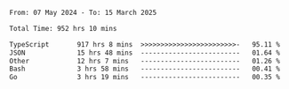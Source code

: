 
<!--START_SECTION:waka-->

```txt
From: 07 May 2024 - To: 15 March 2025

Total Time: 952 hrs 10 mins

TypeScript       917 hrs 8 mins  >>>>>>>>>>>>>>>>>>>>>>>>-   95.11 %
JSON             15 hrs 48 mins  -------------------------   01.64 %
Other            12 hrs 7 mins   -------------------------   01.26 %
Bash             3 hrs 58 mins   -------------------------   00.41 %
Go               3 hrs 19 mins   -------------------------   00.35 %
```

<!--END_SECTION:waka-->

<!--

### Hi there 👋
**Iam-cesar/Iam-cesar** is a ✨ _special_ ✨ repository because its `README.md` (this file) appears on your GitHub profile.

Here are some ideas to get you started:

- 🔭 I’m currently working on ...
- 🌱 I’m currently learning ...
- 👯 I’m looking to collaborate on ...
- 🤔 I’m looking for help with ...
- 💬 Ask me about ...
- 📫 How to reach me: ...
- 😄 Pronouns: ...
- ⚡ Fun fact: ...
-->
